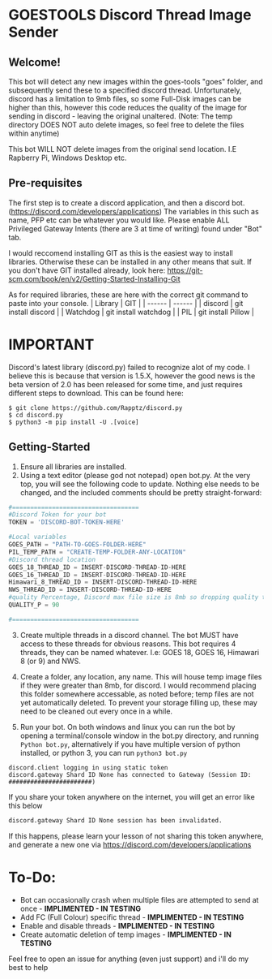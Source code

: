 # GOESTOOLS Discord Thread Image Sender
## Welcome!
This bot will detect any new images within the goes-tools "goes" folder, and subsequently send these to a specified discord thread.
Unfortunately, discord has a limitation to 9mb files, so some Full-Disk images can be higher than this, however this code reduces the quality of the image for sending in discord - leaving the original unaltered. (Note: The temp directory DOES NOT auto delete images, so feel free to delete the files within anytime)

This bot WILL NOT delete images from the original send location. I.E Rapberry Pi, Windows Desktop etc.

## Pre-requisites 
The first step is to create a discord application, and then a discord bot. (https://discord.com/developers/applications)
The variables in this such as name, PFP etc can be whatever you would like.
Please enable ALL Privileged Gateway Intents (there are 3 at time of writing) found under "Bot" tab.

I would reccomend installing GIT as this is the easiest way to install libraries. Otherwise these can be installed in any other means that suit.
If you don't have GIT installed already, look here: https://git-scm.com/book/en/v2/Getting-Started-Installing-Git

As for required libraries, these are here with the correct git command to paste into your console.
| Library | GIT |
| ------ | ------ |
| discord | git install discord |
| Watchdog | git install watchdog |
| PIL | git install Pillow |

# IMPORTANT
Discord's latest library (discord.py) failed to recognize alot of my code. I believe this is because that version is 1.5.X, however the good news is the beta version of 2.0 has been released for some time, and just requires different steps to download. This can be found here:
```
$ git clone https://github.com/Rapptz/discord.py
$ cd discord.py
$ python3 -m pip install -U .[voice]
```

## Getting-Started
1. Ensure all libraries are installed.
2. Using a text editor (please god not notepad) open bot.py. At the very top, you will see the following code to update. Nothing else needs to be changed, and the included comments should be pretty straight-forward:
```python
#===================================
#Discord Token for your bot
TOKEN = 'DISCORD-BOT-TOKEN-HERE'

#Local variables
GOES_PATH = "PATH-TO-GOES-FOLDER-HERE"
PIL_TEMP_PATH = "CREATE-TEMP-FOLDER-ANY-LOCATION"
#Discord thread location
GOES_18_THREAD_ID = INSERT-DISCORD-THREAD-ID-HERE
GOES_16_THREAD_ID = INSERT-DISCORD-THREAD-ID-HERE
Himawari_8_THREAD_ID = INSERT-DISCORD-THREAD-ID-HERE
NWS_THREAD_ID = INSERT-DISCORD-THREAD-ID-HERE
#quality Percentage, Discord max file size is 8mb so dropping quality to 90% works for me
QUALITY_P = 90

#===================================

```
3. Create multiple threads in a discord channel. The bot MUST have access to these threads for obvious reasons. This bot requires 4 threads, they can be named whatever. I.e: GOES 18, GOES 16, Himawari 8 (or 9) and NWS.

4. Create a folder, any location, any name. This will house temp image files if they were greater than 8mb, for discord. I would recommend placing this folder somewhere accessable, as noted before; temp files are not yet automatically deleted. To prevent your storage filling up, these may need to be cleaned out every once in a while. 

5. Run your bot. On both windows and linux you can run the bot by opening a terminal/console window in the bot.py directory, and running ```Python bot.py```, alternatively if you have multiple version of python installed, or python 3, you can run 
```python3 bot.py```
```
discord.client logging in using static token
discord.gateway Shard ID None has connected to Gateway (Session ID: #######################)
```
If you share your token anywhere on the internet, you will get an error like this below
```sh
discord.gateway Shard ID None session has been invalidated.
```
If this happens, please learn your lesson of not sharing this token anywhere, and generate a new one via https://discord.com/developers/applications


# To-Do:
+ Bot can occasionally crash when multiple files are attempted to send at once - **IMPLIMENTED - IN TESTING**
+ Add FC (Full Colour) specific thread - **IMPLIMENTED - IN TESTING**
+ Enable and disable threads  - **IMPLIMENTED - IN TESTING**
+ Create automatic deletion of temp images - **IMPLIMENTED - IN TESTING**

Feel free to open an issue for anything (even just support) and i'll do my best to help
